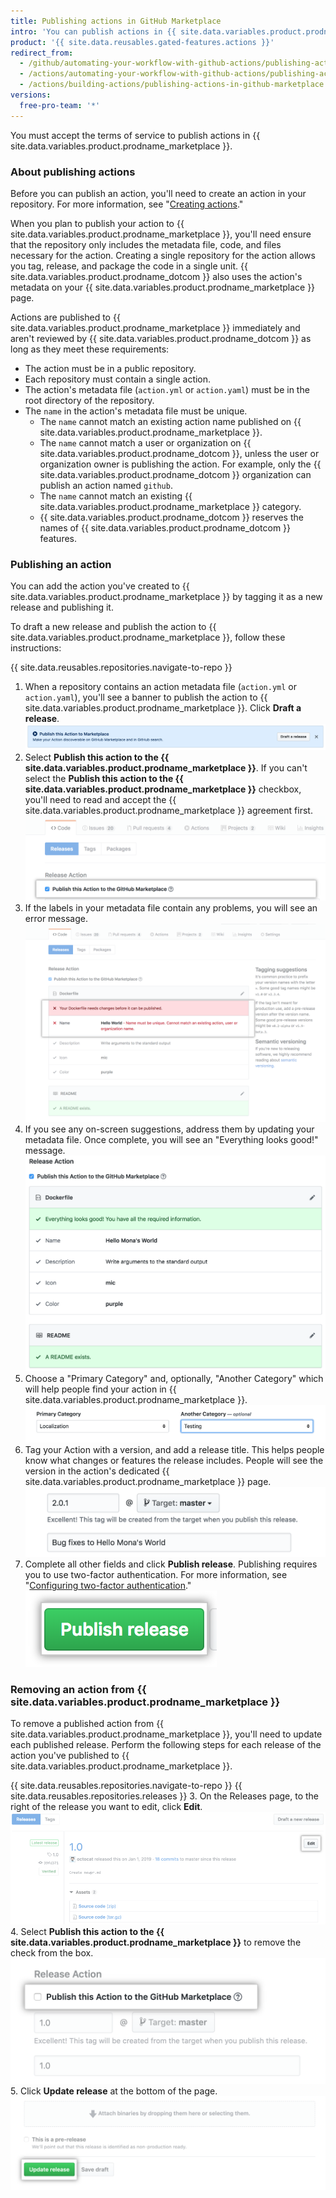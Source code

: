 ```yaml
---
title: Publishing actions in GitHub Marketplace
intro: 'You can publish actions in {{ site.data.variables.product.prodname_marketplace }} and share actions you''ve created with the {{ site.data.variables.product.prodname_dotcom }} community.'
product: '{{ site.data.reusables.gated-features.actions }}'
redirect_from:
  - /github/automating-your-workflow-with-github-actions/publishing-actions-in-github-marketplace
  - /actions/automating-your-workflow-with-github-actions/publishing-actions-in-github-marketplace
  - /actions/building-actions/publishing-actions-in-github-marketplace
versions:
  free-pro-team: '*'
---
```


You must accept the terms of service to publish actions in {{ site.data.variables.product.prodname_marketplace }}.

### About publishing actions

Before you can publish an action, you'll need to create an action in your repository. For more information, see "[Creating actions](/actions/creating-actions)."

When you plan to publish your action to {{ site.data.variables.product.prodname_marketplace }}, you'll need ensure that the repository only includes the metadata file, code, and files necessary for the action. Creating a single repository for the action allows you tag, release, and package the code in a single unit. {{ site.data.variables.product.prodname_dotcom }} also uses the action's metadata on your {{ site.data.variables.product.prodname_marketplace }} page.

Actions are published to {{ site.data.variables.product.prodname_marketplace }} immediately and aren't reviewed by {{ site.data.variables.product.prodname_dotcom }} as long as they meet these requirements:

- The action must be in a public repository.
- Each repository must contain a single action.
- The action's metadata file (`action.yml` or `action.yaml`) must be in the root directory of the repository.
- The `name` in the action's metadata file must be unique.
  - The `name` cannot match an existing action name published on {{ site.data.variables.product.prodname_marketplace }}.
  - The `name` cannot match a user or organization on {{ site.data.variables.product.prodname_dotcom }}, unless the user or organization owner is publishing the action. For example, only the {{ site.data.variables.product.prodname_dotcom }} organization can publish an action named `github`.
  - The `name` cannot match an existing {{ site.data.variables.product.prodname_marketplace }} category.
  - {{ site.data.variables.product.prodname_dotcom }} reserves the names of {{ site.data.variables.product.prodname_dotcom }} features.

### Publishing an action

You can add the action you've created to {{ site.data.variables.product.prodname_marketplace }} by tagging it as a new release and publishing it.

To draft a new release and publish the action to {{ site.data.variables.product.prodname_marketplace }}, follow these instructions:

{{ site.data.reusables.repositories.navigate-to-repo }}
1. When a repository contains an action metadata file (`action.yml` or `action.yaml`), you'll see a banner to publish the action to {{ site.data.variables.product.prodname_marketplace }}. Click **Draft a release**.
![Publish this action to markeplace button](/assets/images/help/repository/publish-github-action-to-markeplace-button.png)
1. Select **Publish this action to the {{ site.data.variables.product.prodname_marketplace }}**. If you can't select the **Publish this action to the {{ site.data.variables.product.prodname_marketplace }}** checkbox, you'll need to read and accept the {{ site.data.variables.product.prodname_marketplace }} agreement first.
![Select publish to Marketplace](/assets/images/help/repository/marketplace_actions_publish.png)
1. If the labels in your metadata file contain any problems, you will see an error message.
![See notification](/assets/images/help/repository/marketplace_actions_fixerrors.png)
1. If you see any on-screen suggestions, address them by updating your metadata file. Once complete, you will see an "Everything looks good!" message.
![Fix errors](/assets/images/help/repository/marketplace_actions_looksgood.png)
1. Choose a "Primary Category" and, optionally, "Another Category" which will help people find your action in {{ site.data.variables.product.prodname_marketplace }}.
![Choose category](/assets/images/help/repository/marketplace_actions_categories.png)
1. Tag your Action with a version, and add a release title. This helps people know what changes or features the release includes. People will see the version in the action's dedicated {{ site.data.variables.product.prodname_marketplace }} page.
![Tag a version](/assets/images/help/repository/marketplace_actions_version.png)
1. Complete all other fields and click **Publish release**. Publishing requires you to use two-factor authentication. For more information, see "[Configuring two-factor authentication](/articles/configuring-two-factor-authentication/)."
![Publish the release](/assets/images/help/repository/marketplace_actions_publishrelease.png)

### Removing an action from {{ site.data.variables.product.prodname_marketplace }}

To remove a published action from {{ site.data.variables.product.prodname_marketplace }}, you'll need to update each published release. Perform the following steps for each release of the action you've published to {{ site.data.variables.product.prodname_marketplace }}.

{{ site.data.reusables.repositories.navigate-to-repo }}
{{ site.data.reusables.repositories.releases }}
3. On the Releases page, to the right of the release you want to edit, click **Edit**.
![Release edit button](/assets/images/help/releases/release-edit-btn.png)
4. Select **Publish this action to the {{ site.data.variables.product.prodname_marketplace }}** to remove the check from the box.
![Publish this action button](/assets/images/help/repository/actions-marketplace-unpublish.png)
5. Click **Update release** at the bottom of the page.
![Update release button](/assets/images/help/repository/actions-marketplace-update-release.png)
